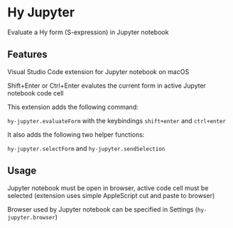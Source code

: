 # Hy Jupyter

Evaluate a Hy form (S-expression) in Jupyter notebook

## Features

Visual Studio Code extension for Jupyter notebook on macOS

Shift+Enter or Ctrl+Enter evalutes the current form in active Jupyter notebook code cell

This extension adds the following command:

`hy-jupyter.evaluateForm` with the keybindings `shift+enter` and `ctrl+enter`

It also adds the following two helper functions:

`hy-jupyter.selectForm` and `hy-jupyter.sendSelection`

## Usage

Jupyter notebook must be open in browser, active code cell must be selected (extension uses simple AppleScript cut and paste to browser)

Browser used by Jupyter notebook can be specified in Settings (`hy-jupyter.browser`)
